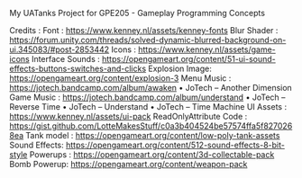 My UATanks Project for GPE205 - Gameplay Programming Concepts

Credits : 
Font : https://www.kenney.nl/assets/kenney-fonts
Blur Shader : https://forum.unity.com/threads/solved-dynamic-blurred-background-on-ui.345083/#post-2853442
Icons : https://www.kenney.nl/assets/game-icons
Interface Sounds : https://opengameart.org/content/51-ui-sound-effects-buttons-switches-and-clicks
Explosion Image: https://opengameart.org/content/explosion-3
Menu Music : https://jotech.bandcamp.com/album/awaken
•	JoTech – Another Dimension
Game Music : https://jotech.bandcamp.com/album/understand
•	JoTech – Reverse Time
•	JoTech – Understand
•	JoTech – Time Machine
UI Assets : https://www.kenney.nl/assets/ui-pack
ReadOnlyAttribute Code : https://gist.github.com/LotteMakesStuff/c0a3b404524be57574ffa5f8270268ea
Tank model : https://opengameart.org/content/low-poly-tank-assets
Sound Effects: https://opengameart.org/content/512-sound-effects-8-bit-style
Powerups : https://opengameart.org/content/3d-collectable-pack
Bomb Powerup: https://opengameart.org/content/weapon-pack
